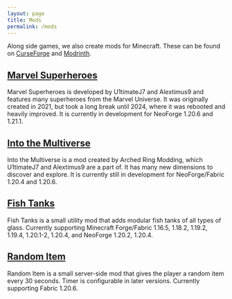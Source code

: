 ```yaml
---
layout: page
title: Mods
permalink: /mods
---
```


Along side games, we also create mods for Minecraft. These can be found on [CurseForge](https://www.curseforge.com/members/u1timatej7/projects) and [Modrinth](https://modrinth.com/user/U1timateJ7).

## [Marvel Superheroes](https://modrinth.com/mod/marvel-superheroes)
Marvel Superheroes is developed by U1timateJ7 and Alextimus9 and features many superheroes from the Marvel Universe. It was originally created in 2021, but took a long break until 2024, where it was rebooted and heavily improved. It is currently in development for NeoForge 1.20.6 and 1.21.1.

## [Into the Multiverse](https://modrinth.com/mod/multiverse)
Into the Multiverse is a mod created by Arched Ring Modding, which U1timateJ7 and Alextimus9 are a part of. It has many new dimensions to discover and explore. It is currently still in development for NeoForge/Fabric 1.20.4 and 1.20.6.

## [Fish Tanks](https://modrinth.com/mod/fish-tanks)
Fish Tanks is a small utility mod that adds modular fish tanks of all types of glass. Currently supporting Minecraft Forge/Fabric 1.16.5, 1.18.2, 1.19.2, 1.19.4, 1.20.1-2, 1.20.4, and NeoForge 1.20.2, 1.20.4.

## [Random Item](https://modrinth.com/mod/random-items)
Random Item is a small server-side mod that gives the player a random item every 30 seconds. Timer is configurable in later versions. Currently supporting Fabric 1.20.6.